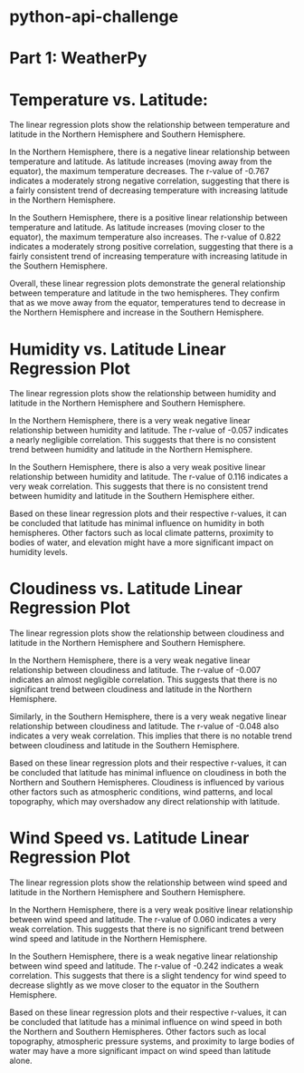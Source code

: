 # python-api-challenge

# Part 1: WeatherPy
# Temperature vs. Latitude:

The linear regression plots show the relationship between temperature and latitude in the Northern Hemisphere and Southern Hemisphere.

In the Northern Hemisphere, there is a negative linear relationship between temperature and latitude. As latitude increases (moving away from the equator), the maximum temperature decreases. The r-value of -0.767 indicates a moderately strong negative correlation, suggesting that there is a fairly consistent trend of decreasing temperature with increasing latitude in the Northern Hemisphere.

In the Southern Hemisphere, there is a positive linear relationship between temperature and latitude. As latitude increases (moving closer to the equator), the maximum temperature also increases. The r-value of 0.822 indicates a moderately strong positive correlation, suggesting that there is a fairly consistent trend of increasing temperature with increasing latitude in the Southern Hemisphere.

Overall, these linear regression plots demonstrate the general relationship between temperature and latitude in the two hemispheres. They confirm that as we move away from the equator, temperatures tend to decrease in the Northern Hemisphere and increase in the Southern Hemisphere.

# Humidity vs. Latitude Linear Regression Plot
The linear regression plots show the relationship between humidity and latitude in the Northern Hemisphere and Southern Hemisphere.

In the Northern Hemisphere, there is a very weak negative linear relationship between humidity and latitude. The r-value of -0.057 indicates a nearly negligible correlation. This suggests that there is no consistent trend between humidity and latitude in the Northern Hemisphere.

In the Southern Hemisphere, there is also a very weak positive linear relationship between humidity and latitude. The r-value of 0.116 indicates a very weak correlation. This suggests that there is no consistent trend between humidity and latitude in the Southern Hemisphere either.

Based on these linear regression plots and their respective r-values, it can be concluded that latitude has minimal influence on humidity in both hemispheres. Other factors such as local climate patterns, proximity to bodies of water, and elevation might have a more significant impact on humidity levels.

# Cloudiness vs. Latitude Linear Regression Plot
The linear regression plots show the relationship between cloudiness and latitude in the Northern Hemisphere and Southern Hemisphere.

In the Northern Hemisphere, there is a very weak negative linear relationship between cloudiness and latitude. The r-value of -0.007 indicates an almost negligible correlation. This suggests that there is no significant trend between cloudiness and latitude in the Northern Hemisphere.

Similarly, in the Southern Hemisphere, there is a very weak negative linear relationship between cloudiness and latitude. The r-value of -0.048 also indicates a very weak correlation. This implies that there is no notable trend between cloudiness and latitude in the Southern Hemisphere.

Based on these linear regression plots and their respective r-values, it can be concluded that latitude has minimal influence on cloudiness in both the Northern and Southern Hemispheres. Cloudiness is influenced by various other factors such as atmospheric conditions, wind patterns, and local topography, which may overshadow any direct relationship with latitude.

# Wind Speed vs. Latitude Linear Regression Plot
The linear regression plots show the relationship between wind speed and latitude in the Northern Hemisphere and Southern Hemisphere.

In the Northern Hemisphere, there is a very weak positive linear relationship between wind speed and latitude. The r-value of 0.060 indicates a very weak correlation. This suggests that there is no significant trend between wind speed and latitude in the Northern Hemisphere.

In the Southern Hemisphere, there is a weak negative linear relationship between wind speed and latitude. The r-value of -0.242 indicates a weak correlation. This suggests that there is a slight tendency for wind speed to decrease slightly as we move closer to the equator in the Southern Hemisphere.

Based on these linear regression plots and their respective r-values, it can be concluded that latitude has a minimal influence on wind speed in both the Northern and Southern Hemispheres. Other factors such as local topography, atmospheric pressure systems, and proximity to large bodies of water may have a more significant impact on wind speed than latitude alone.
